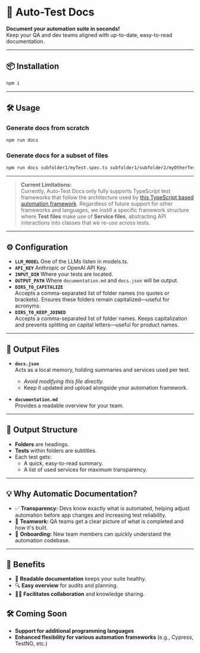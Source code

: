 # 🚀 Auto-Test Docs

**Document your automation suite in seconds!**  
Keep your QA and dev teams aligned with up-to-date, easy-to-read documentation.

---

## 📦 Installation

```bash
npm i
```

---

## 🛠️ Usage

### Generate docs from scratch

```bash
npm run docs
```

### Generate docs for a subset of files

```bash
npm run docs subfolder1/myTest.spec.ts subfolder1/subfolder2/myOtherTest.spec.ts
```

---

> **Current Limitations:**  
> Currently, Auto-Test Docs only fully supports TypeScript test frameworks that follow the architecture used by [this TypeScript based automation framework](https://github.com/damianpereira86/api-framework-ts-mocha.git).
> Regardless of future support for other frameworks and languages, we instill a specific framework structure where **Test files** make use of **Service files**, abstracting API interactions into classes that we re-use across tests.

---

## ⚙️ Configuration

- **`LLM_MODEL`**
  One of the LLMs listen in models.ts.
- **`API_KEY`**
  Anthropic or OpenAI API Key.
- **`INPUT_DIR`**
  Where your tests are located.
- **`OUTPUT_PATH`**
  Where `documentation.md` and `docs.json` will be output.
- **`DIRS_TO_CAPITALIZE`**  
   Accepts a comma-separated list of folder names (no quotes or brackets). Ensures these folders remain capitalized—useful for acronyms.
- **`DIRS_TO_KEEP_JOINED`**  
   Accepts a comma-separated list of folder names. Keeps capitalization and prevents splitting on capital letters—useful for product names.

---

## 📄 Output Files

- **`docs.json`**  
   Acts as a local memory, holding summaries and services used per test.

  - _Avoid modifying this file directly._
  - Keep it updated and upload alongside your automation framework.

- **`documentation.md`**  
   Provides a readable overview for your team.

---

## 📝 Output Structure

- **Folders** are headings.
- **Tests** within folders are subtitles.
- Each test gets:
  - A quick, easy-to-read summary.
  - A list of used services for maximum transparency.

---

## 💡 Why Automatic Documentation?

- ✅ **Transparency:** Devs know exactly what is automated, helping adjust automation before app changes and increasing test reliability.
- 🤝 **Teamwork:** QA teams get a clear picture of what is completed and how it's built.
- 🚀 **Onboarding:** New team members can quickly understand the automation codebase.

---

## 🌟 Benefits

- 📖 **Readable documentation** keeps your suite healthy.
- 🔍 **Easy overview** for audits and planning.
- 🧑‍💻 **Facilitates collaboration** and knowledge sharing.

## 🛠️ Coming Soon

- **Support for additional programming languages**
- **Enhanced flexibility for various automation frameworks** (e.g., Cypress, TestNG, etc.)
